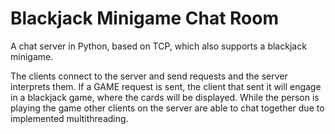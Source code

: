 # Blackjack Minigame Chat Room
A chat server in Python, based on TCP, which also supports a blackjack minigame. 

The clients connect to the server and send requests and the server interprets them. If a GAME request is sent, the client that sent it will engage in a blackjack game, where the cards will be displayed. While the person is playing the game other clients on the server are able to chat together due to implemented multithreading. 
